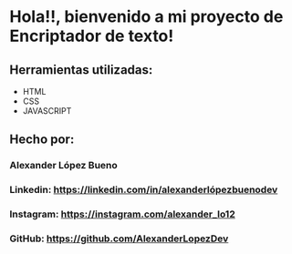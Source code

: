 # Hola!!, bienvenido a mi proyecto de Encriptador de texto!

## Herramientas utilizadas:

* HTML
* CSS
* JAVASCRIPT
  
## Hecho por:

### Alexander López Bueno

### Linkedin: https://linkedin.com/in/alexanderlópezbuenodev
### Instagram: https://instagram.com/alexander_lo12
### GitHub: https://github.com/AlexanderLopezDev